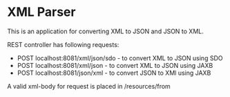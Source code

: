 <h1>XML Parser</h1>

This is an application for converting XML to JSON and JSON to XML.

REST controller has following requests:
* POST localhost:8081/xml/json/sdo - to convert XML to JSON using SDO
* POST localhost:8081/xml/json - to convert XML to JSON using JAXB
* POST localhost:8081/json/xml - to convert JSON to XMl using JAXB

A valid xml-body for request is placed in /resources/from
